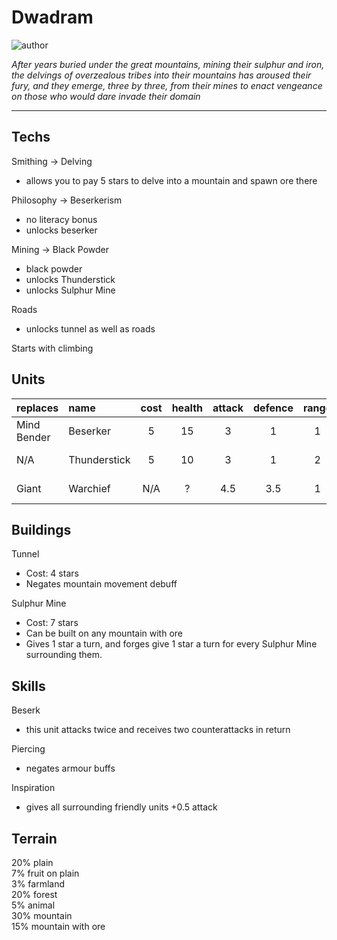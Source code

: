# Dwadram

![author](https://img.shields.io/badge/author-Ⴚrim%20Squeaker%231224-%237289DA)

*After years buried under the great mountains, mining their sulphur and iron, the delvings of overzealous tribes into their mountains has aroused their fury, and they emerge, three by three, from their mines to enact vengeance on those who would dare invade their domain*

---

## Techs

Smithing -> Delving

- allows you to pay 5 stars to delve into a mountain and spawn ore there

Philosophy -> Beserkerism

- no literacy bonus
- unlocks beserker

Mining -> Black Powder

- black powder
- unlocks Thunderstick
- unlocks Sulphur Mine

Roads

- unlocks tunnel as well as roads

Starts with climbing

## Units

| replaces | name | cost | health | attack | defence | range | movement | skills | weapons |
|:---------|:-----|:----:|:------:|:------:|:-------:|:-----:|:--------:|:-------|:--------|
| Mind Bender | Beserker | 5 | 15 | 3 | 1 | 1 | 1 | Dash, Beserk | Axe |
| N/A | Thunderstick | 5 | 10 | 3 | 1 | 2 | 1 | Piercing | Battleship cannonball |
| Giant | Warchief | N/A | ? | 4.5 | 3.5 | 1 | 1 | Dash, Inspiration | Axe |

## Buildings

Tunnel

 - Cost: 4 stars
 - Negates mountain movement debuff

Sulphur Mine

 - Cost: 7 stars
 - Can be built on any mountain with ore
 - Gives 1 star a turn, and forges give 1 star a turn for every Sulphur Mine surrounding them.

## Skills

Beserk

- this unit attacks twice and receives two counterattacks in return

Piercing

- negates armour buffs

Inspiration

- gives all surrounding friendly units +0.5 attack

## Terrain

20% plain  
7% fruit on plain  
3% farmland  
20% forest  
5% animal  
30% mountain  
15% mountain with ore
